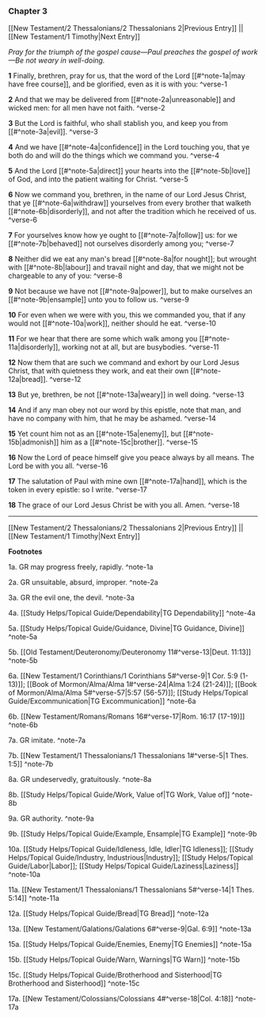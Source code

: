 ### Chapter 3

[[New Testament/2 Thessalonians/2 Thessalonians 2|Previous Entry]]  ||  [[New Testament/1 Timothy|Next Entry]]

*Pray for the triumph of the gospel cause—Paul preaches the gospel of work—Be not weary in well-doing.*

**1**  Finally, brethren, pray for us, that the word of the Lord [[#^note-1a|may have free course]], and be glorified, even as it is with you: ^verse-1

**2**  And that we may be delivered from [[#^note-2a|unreasonable]] and wicked men: for all men have not faith. ^verse-2

**3**  But the Lord is faithful, who shall stablish you, and keep you from [[#^note-3a|evil]]. ^verse-3

**4**  And we have [[#^note-4a|confidence]] in the Lord touching you, that ye both do and will do the things which we command you. ^verse-4

**5**  And the Lord [[#^note-5a|direct]] your hearts into the [[#^note-5b|love]] of God, and into the patient waiting for Christ. ^verse-5

**6**  Now we command you, brethren, in the name of our Lord Jesus Christ, that ye [[#^note-6a|withdraw]] yourselves from every brother that walketh [[#^note-6b|disorderly]], and not after the tradition which he received of us. ^verse-6

**7**  For yourselves know how ye ought to [[#^note-7a|follow]] us: for we [[#^note-7b|behaved]] not ourselves disorderly among you; ^verse-7

**8**  Neither did we eat any man's bread [[#^note-8a|for nought]]; but wrought with [[#^note-8b|labour]] and travail night and day, that we might not be chargeable to any of you: ^verse-8

**9**  Not because we have not [[#^note-9a|power]], but to make ourselves an [[#^note-9b|ensample]] unto you to follow us. ^verse-9

**10**  For even when we were with you, this we commanded you, that if any would not [[#^note-10a|work]], neither should he eat. ^verse-10

**11**  For we hear that there are some which walk among you [[#^note-11a|disorderly]], working not at all, but are busybodies. ^verse-11

**12**  Now them that are such we command and exhort by our Lord Jesus Christ, that with quietness they work, and eat their own [[#^note-12a|bread]]. ^verse-12

**13**  But ye, brethren, be not [[#^note-13a|weary]] in well doing. ^verse-13

**14**  And if any man obey not our word by this epistle, note that man, and have no company with him, that he may be ashamed. ^verse-14

**15**  Yet count him not as an [[#^note-15a|enemy]], but [[#^note-15b|admonish]] him as a [[#^note-15c|brother]]. ^verse-15

**16**  Now the Lord of peace himself give you peace always by all means. The Lord be with you all. ^verse-16

**17**  The salutation of Paul with mine own [[#^note-17a|hand]], which is the token in every epistle: so I write. ^verse-17

**18**  The grace of our Lord Jesus Christ be with you all. Amen. ^verse-18


---
[[New Testament/2 Thessalonians/2 Thessalonians 2|Previous Entry]]  ||  [[New Testament/1 Timothy|Next Entry]]


**Footnotes**


1a. GR may progress freely, rapidly. ^note-1a

2a. GR unsuitable, absurd, improper. ^note-2a

3a. GR the evil one, the devil. ^note-3a

4a. [[Study Helps/Topical Guide/Dependability|TG Dependability]] ^note-4a

5a. [[Study Helps/Topical Guide/Guidance, Divine|TG Guidance, Divine]] ^note-5a

5b. [[Old Testament/Deuteronomy/Deuteronomy 11#^verse-13|Deut. 11:13]] ^note-5b

6a. [[New Testament/1 Corinthians/1 Corinthians 5#^verse-9|1 Cor. 5:9 (1-13)]]; [[Book of Mormon/Alma/Alma 1#^verse-24|Alma 1:24 (21-24)]]; [[Book of Mormon/Alma/Alma 5#^verse-57|5:57 (56-57)]]; [[Study Helps/Topical Guide/Excommunication|TG Excommunication]] ^note-6a

6b. [[New Testament/Romans/Romans 16#^verse-17|Rom. 16:17 (17-19)]] ^note-6b

7a. GR imitate. ^note-7a

7b. [[New Testament/1 Thessalonians/1 Thessalonians 1#^verse-5|1 Thes. 1:5]] ^note-7b

8a. GR undeservedly, gratuitously. ^note-8a

8b. [[Study Helps/Topical Guide/Work, Value of|TG Work, Value of]] ^note-8b

9a. GR authority. ^note-9a

9b. [[Study Helps/Topical Guide/Example, Ensample|TG Example]] ^note-9b

10a. [[Study Helps/Topical Guide/Idleness, Idle, Idler|TG Idleness]]; [[Study Helps/Topical Guide/Industry, Industrious|Industry]]; [[Study Helps/Topical Guide/Labor|Labor]]; [[Study Helps/Topical Guide/Laziness|Laziness]] ^note-10a

11a. [[New Testament/1 Thessalonians/1 Thessalonians 5#^verse-14|1 Thes. 5:14]] ^note-11a

12a. [[Study Helps/Topical Guide/Bread|TG Bread]] ^note-12a

13a. [[New Testament/Galations/Galations 6#^verse-9|Gal. 6:9]] ^note-13a

15a. [[Study Helps/Topical Guide/Enemies, Enemy|TG Enemies]] ^note-15a

15b. [[Study Helps/Topical Guide/Warn, Warnings|TG Warn]] ^note-15b

15c. [[Study Helps/Topical Guide/Brotherhood and Sisterhood|TG Brotherhood and Sisterhood]] ^note-15c

17a. [[New Testament/Colossians/Colossians 4#^verse-18|Col. 4:18]] ^note-17a